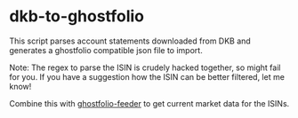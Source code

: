 # dkb-to-ghostfolio
This script parses account statements downloaded from DKB and generates a ghostfolio compatible json file to import.

Note: The regex to parse the ISIN is crudely hacked together, so might fail for you. If you have a suggestion how the ISIN can be better filtered, let me know!

Combine this with [ghostfolio-feeder](https://github.com/marco-ragusa/ghostfolio-feeder) to get current market data for the ISINs.
